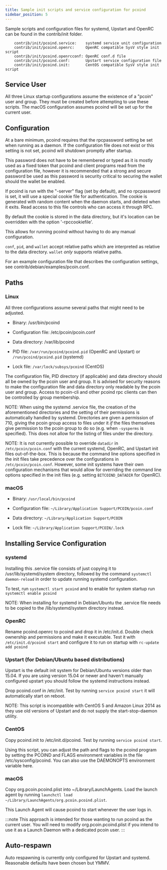 ```yaml
---
title: Sample init scripts and service configuration for pcoind
sidebar_position: 5
---
```


Sample scripts and configuration files for systemd, Upstart and OpenRC
can be found in the contrib/init folder.

```
    contrib/init/pcoind.service:    systemd service unit configuration
    contrib/init/pcoind.openrc:     OpenRC compatible SysV style init script
    contrib/init/pcoind.openrcconf: OpenRC conf.d file
    contrib/init/pcoind.conf:       Upstart service configuration file
    contrib/init/pcoind.init:       CentOS compatible SysV style init script
```

## Service User

All three Linux startup configurations assume the existence of a "pcoin" user
and group. They must be created before attempting to use these scripts.
The macOS configuration assumes pcoind will be set up for the current user.

## Configuration

At a bare minimum, pcoind requires that the rpcpassword setting be set
when running as a daemon. If the configuration file does not exist or this
setting is not set, pcoind will shutdown promptly after startup.

This password does not have to be remembered or typed as it is mostly used
as a fixed token that pcoind and client programs read from the configuration
file, however it is recommended that a strong and secure password be used
as this password is security critical to securing the wallet should the
wallet be enabled.

If pcoind is run with the "-server" flag (set by default), and no rpcpassword is set,
it will use a special cookie file for authentication. The cookie is generated with random
content when the daemon starts, and deleted when it exits. Read access to this file
controls who can access it through RPC.

By default the cookie is stored in the data directory, but it's location can be overridden
with the option '-rpccookiefile'.

This allows for running pcoind without having to do any manual configuration.

`conf`, `pid`, and `wallet` accept relative paths which are interpreted as
relative to the data directory. `wallet` _only_ supports relative paths.

For an example configuration file that describes the configuration settings,
see contrib/debian/examples/pcoin.conf.

## Paths

### Linux

All three configurations assume several paths that might need to be adjusted.

- Binary: /usr/bin/pcoind

- Configuration file: /etc/pcoin/pcoin.conf

- Data directory: /var/lib/pcoind

- PID file: `/var/run/pcoind/pcoind.pid` (OpenRC and Upstart) or `/run/pcoind/pcoind.pid` (systemd)

- Lock file: `/var/lock/subsys/pcoind` (CentOS)

The configuration file, PID directory (if applicable) and data directory
should all be owned by the pcoin user and group. It is advised for security
reasons to make the configuration file and data directory only readable by the
pcoin user and group. Access to pcoin-cli and other pcoind rpc clients
can then be controlled by group membership.

NOTE: When using the systemd .service file, the creation of the aforementioned
directories and the setting of their permissions is automatically handled by
systemd. Directories are given a permission of 710, giving the pcoin group
access to files under it _if_ the files themselves give permission to the
pcoin group to do so (e.g. when `-sysperms` is specified). This does not allow
for the listing of files under the directory.

NOTE: It is not currently possible to override `datadir` in
`/etc/pcoin/pcoin.conf` with the current systemd, OpenRC, and Upstart init
files out-of-the-box. This is because the command line options specified in the
init files take precedence over the configurations in
`/etc/pcoin/pcoin.conf`. However, some init systems have their own
configuration mechanisms that would allow for overriding the command line
options specified in the init files (e.g. setting `BITCOIND_DATADIR` for
OpenRC).

### macOS

- Binary: `/usr/local/bin/pcoind`

- Configuration file: `~/Library/Application Support/PCOIN/pcoin.conf`

- Data directory: `~/Library/Application Support/PCOIN`

- Lock file: `~/Library/Application Support/PCOIN/.lock`

## Installing Service Configuration

### systemd

Installing this .service file consists of just copying it to
/usr/lib/systemd/system directory, followed by the command
`systemctl daemon-reload` in order to update running systemd configuration.

To test, run `systemctl start pcoind` and to enable for system startup run
`systemctl enable pcoind`

NOTE: When installing for systemd in Debian/Ubuntu the .service file needs to be copied to the /lib/systemd/system directory instead.

### OpenRC

Rename pcoind.openrc to pcoind and drop it in /etc/init.d. Double
check ownership and permissions and make it executable. Test it with
`/etc/init.d/pcoind start` and configure it to run on startup with
`rc-update add pcoind`

### Upstart (for Debian/Ubuntu based distributions)

Upstart is the default init system for Debian/Ubuntu versions older than 15.04. If you are using version 15.04 or newer and haven't manually configured upstart you should follow the systemd instructions instead.

Drop pcoind.conf in /etc/init. Test by running `service pcoind start`
it will automatically start on reboot.

NOTE: This script is incompatible with CentOS 5 and Amazon Linux 2014 as they
use old versions of Upstart and do not supply the start-stop-daemon utility.

### CentOS

Copy pcoind.init to /etc/init.d/pcoind. Test by running `service pcoind start`.

Using this script, you can adjust the path and flags to the pcoind program by
setting the PCOIND and FLAGS environment variables in the file
/etc/sysconfig/pcoind. You can also use the DAEMONOPTS environment variable here.

### macOS

Copy org.pcoin.pcoind.plist into ~/Library/LaunchAgents. Load the launch agent by
running `launchctl load ~/Library/LaunchAgents/org.pcoin.pcoind.plist`.

This Launch Agent will cause pcoind to start whenever the user logs in.

:::note
This approach is intended for those wanting to run pcoind as the current user.
You will need to modify org.pcoin.pcoind.plist if you intend to use it as a
Launch Daemon with a dedicated pcoin user.
:::

## Auto-respawn

Auto respawning is currently only configured for Upstart and systemd.
Reasonable defaults have been chosen but YMMV.
